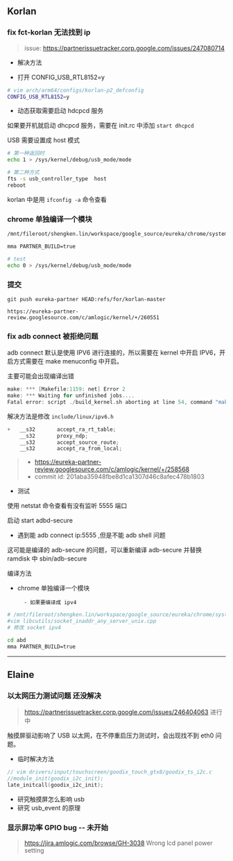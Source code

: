 
## Korlan

### fix fct-korlan 无法找到 ip 

> issue: https://partnerissuetracker.corp.google.com/issues/247080714

- 解决方法

- 打开 CONFIG_USB_RTL8152=y

```sh
# vim arch/arm64/configs/korlan-p2_defconfig
CONFIG_USB_RTL8152=y
```

- 动态获取需要启动 hdcpcd 服务

如果要开机就启动 dhcpcd 服务，需要在 init.rc 中添加 `start dhcpcd`

USB 需要设置成 host 模式

```sh
# 第一种返回时
echo 1 > /sys/kernel/debug/usb_mode/mode  

# 第二种方式
fts -s usb_controller_type  host
reboot
```

korlan 中是用 `ifconfig -a` 命令查看

### chrome 单独编译一个模块

```sh
/mnt/fileroot/shengken.lin/workspace/google_source/eureka/chrome/system/core/adb

mma PARTNER_BUILD=true

# test
echo 0 > /sys/kernel/debug/usb_mode/mode
```

### 提交

```
git push eureka-partner HEAD:refs/for/korlan-master

https://eureka-partner-review.googlesource.com/c/amlogic/kernel/+/260551
```

### fix adb connect 被拒绝问题

adb connect 默认是使用 IPV6 进行连接的，所以需要在 kernel 中开启 IPV6，开启方式需要在 make menuconfig 中开启。

主要可能会出现编译出错

```c
make: *** [Makefile:1159: net] Error 2
make: *** Waiting for unfinished jobs....
Fatal error: script ./build_kernel.sh aborting at line 54, command "make CLANG_TRIPLE=$clang_triple CC=$cc_clang CROSS_COMPILE=$1 ARCH=$3 -j$2 $4 CONFIG_DEBUG_SECTION_MISMATCH=y" returned 2
```

解决方法是修改 `include/linux/ipv6.h`

```c
+	__s32		accept_ra_rt_table;
	__s32		proxy_ndp;
	__s32		accept_source_route;
	__s32		accept_ra_from_local;
```

> - https://eureka-partner-review.googlesource.com/c/amlogic/kernel/+/258568
> - commit id: 201aba35948fbe8d1ca1307d46c8afec478b1803

- 测试

使用 netstat 命令查看有没有监听 5555 端口

启动 start adbd-secure

- 遇到能 adb connect ip:5555 ,但是不能 adb shell 问题

这可能是编译的 adb-secure 的问题，可以重新编译 adb-secure 并替换 ramdisk 中 sbin/adb-secure

编译方法

- chrome 单独编译一个模块

        - 如果要编译成 ipv4

```sh
# /mnt/fileroot/shengken.lin/workspace/google_source/eureka/chrome/system/core
#vim libcutils/socket_inaddr_any_server_unix.cpp
# 修改 socket ipv4

cd abd
mma PARTNER_BUILD=true
```

-----

## Elaine

### 以太网压力测试问题 还没解决

> https://partnerissuetracker.corp.google.com/issues/246404063  进行中

触摸屏驱动影响了 USB 以太网，在不停重启压力测试时，会出现找不到 eth0 问题。

- 临时解决方法

```c
// vim drivers/input/touchscreen/goodix_touch_gtx8/goodix_ts_i2c.c
//module_init(goodix_i2c_init);
late_initcall(goodix_i2c_init);
```

- 研究触摸屏怎么影响 usb
- 研究 usb_event 的原理

### 显示屏功率 GPIO bug -- 未开始

> https://jira.amlogic.com/browse/GH-3038 Wrong lcd panel power setting


